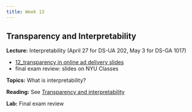 ```yaml
---
title: Week 13
---
```


## Transparency and Interpretability

**Lecture:** Interpretability (April 27 for DS-UA 202, May 3 for DS-GA 1017)

*   [12_transparency in online ad delivery slides](../../../assets/12_Transparency_Ads.pdf)
*   final exam review: slides on NYU Classes

**Topics:** What is interpretability?

**Reading:** See [Transparency and interpretability](../../../assets/transparency_reader.pdf)

**Lab:** Final exam review
